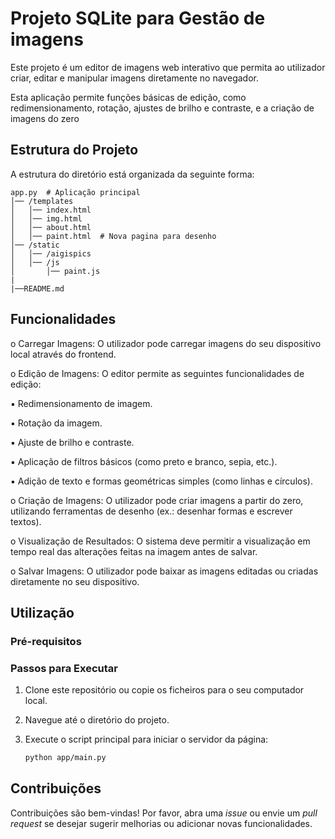 # Projeto SQLite para Gestão de imagens

Este projeto é um editor de imagens web interativo que permita ao utilizador criar, editar e manipular imagens diretamente no navegador. 

Esta aplicação permite funções básicas de edição, como redimensionamento, rotação, ajustes de brilho e contraste, e a criação de imagens do zero

## Estrutura do Projeto

A estrutura do diretório está organizada da seguinte forma:
```
app.py  # Aplicação principal
│── /templates
│   │── index.html 
│   │── img.html 
│   │── about.html
│   │── paint.html  # Nova pagina para desenho
│── /static
│   │── /aigispics
│   │── /js
│       │── paint.js 
|
|──README.md
```
## Funcionalidades

o Carregar Imagens: O utilizador pode carregar imagens do seu dispositivo local através do
frontend.

o Edição de Imagens: O editor permite as seguintes funcionalidades de edição:

▪ Redimensionamento de imagem.

▪ Rotação da imagem.

▪ Ajuste de brilho e contraste.

▪ Aplicação de filtros básicos (como preto e branco, sepia, etc.).

▪ Adição de texto e formas geométricas simples (como linhas e círculos).

o Criação de Imagens: O utilizador pode criar imagens a partir do zero, utilizando ferramentas
de desenho (ex.: desenhar formas e escrever textos).

o Visualização de Resultados: O sistema deve permitir a visualização em tempo real das alterações
feitas na imagem antes de salvar.

o Salvar Imagens: O utilizador pode baixar as imagens editadas ou criadas diretamente no seu
dispositivo.

## Utilização

### Pré-requisitos


### Passos para Executar

1. Clone este repositório ou copie os ficheiros para o seu computador local.
2. Navegue até o diretório do projeto.
3. Execute o script principal para iniciar o servidor da página:

   ```bash
   python app/main.py
   ```


## Contribuições

Contribuições são bem-vindas! Por favor, abra uma *issue* ou envie um *pull request* se desejar sugerir melhorias ou adicionar novas funcionalidades.
